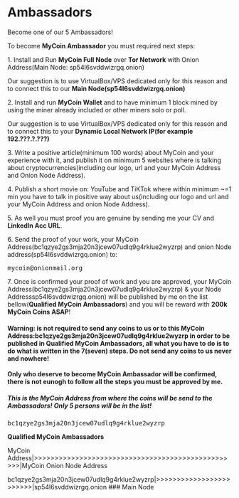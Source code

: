 # Ambassadors
Become one of our 5 Ambassadors!

<p>To become <b>MyCoin Ambassador</b> you must required next steps:</p>

<p>1. Install and Run <b>MyCoin Full Node</b> over <b>Tor Network</b> with Onion Address(Main Node: sp54l6svddwizrgq.onion)</p>
<p>Our suggestion is to use VirtualBox/VPS dedicated only for this reason and to connect this to our <b>Main Node(sp54l6svddwizrgq.onion)</b></p>
<p>2. Install and run <b>MyCoin Wallet</b> and to have minimum 1 block mined by using the miner already included or other miners solo or poll.</p>
<p>Our suggestion is to use VirtualBox/VPS dedicated only for this reason and to connect this to your  <b>Dynamic Local Network IP(for example 192.???.?.???)</b></p>
<p>3. Write a positive article(minimum 100 words) about MyCoin and your experience with it, and publish it on minimum 5 websites where is talking about cryptocurrencies(including our logo, url and your MyCoin Address and Onion Node Address).</p>
<p>4. Publish a short movie on: YouTube and TiKTok where within minimum ~=1 min you have to talk in positive way about us(including our logo and url and your MyCoin Address and onion Node Address).</p>
<p>5. As well you must proof you are genuine by sending me your CV and <b>LinkedIn Acc URL</b>.</p>
<p>6. Send the proof of your work, your MyCoin Address(bc1qzye2gs3mja20n3jcew07udlq9g4rklue2wyzrp) and onion Node address(sp54l6svddwizrgq.onion) to: </p>
<pre>mycoin@onionmail.org</pre>
<p>7. Once is confirmed your proof of work and you are approved, your MyCoin Address(bc1qzye2gs3mja20n3jcew07udlq9g4rklue2wyzrp) & your Node Addresssp54l6svddwizrgq.onion) will be published by me on the list bellow(<b>Qualified MyCoin Ambassadors</b>) and you will be reward with <b>200k MyCoin Coins ASAP</b>!</p>


<h4>Warning: is not required to send any coins to us or to this MyCoin Address:bc1qzye2gs3mja20n3jcew07udlq9g4rklue2wyzrp in order to be published in Qualified MyCoin Ambassadors, all what you have to do is to do what is written in the 7(seven) steps. Do not send any coins to us never and nowhere!</h4>

<p><b>Only who deserve to become MyCoin Ambassador will be confirmed, there is not eunogh to follow all the steps you must be approved by me.</b></p>

<h5>This is the MyCoin Address from where the coins will be send to the Ambassadors! Only 5 persons will be in the list!</h5>
<pre>bc1qzye2gs3mja20n3jcew07udlq9g4rklue2wyzrp</pre>

<b>Qualified MyCoin Ambassadors</b>
<p>MyCoin Address|>>>>>>>>>>>>>>>>>>>>>>>>>>>>>>>>>>>>>>>>>>>>>>>>>>|MyCoin Onion Node Address</p>
<p>bc1qzye2gs3mja20n3jcew07udlq9g4rklue2wyzrp|>>>>>>>>>>>>>>>>>>>>>>>>|sp54l6svddwizrgq.onion          ### Main Node</p>
